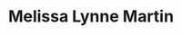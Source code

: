 ---
# Display name
title: Melissa Lynne Martin

# Username (this should match the folder name)
authors:
- martin

# Is this the primary user of the site?
superuser: false

underline_name: true

# Role/position
role: Biostatistics PhD Candidate

# Organizations/Affiliations
organizations:
- name: University of Pennsylvania Perelman School of Medicine
  url: "https://www.med.upenn.edu/"

# Short bio (displayed in user profile at end of posts)
bio: "PhD Candidate in Biostatistics at the University of Pennsyvlania Perelman School of Medicine"

interests:
- Mobile health
- Change point detection
- Multiple testing
- SMART designs

education:
  courses:
  - course: MS in Biostatistics
    institution: University of Pennsylvania
    year: 2020
  - course: BA in Mathematics, Specialization in Statistics; Minor in Psychology
    institution: The College of New Jersey
    year: 2017

# Social/Academic Networking
# For available icons, see: https://sourcethemes.com/academic/docs/page-builder/#icons
#   For an email link, use "fas" icon pack, "envelope" icon, and a link in the
#   form "mailto:your-email@example.com" or "#contact" for contact widget.
social:
- icon: orcid
  icon_pack: ai
  link: https://orcid.org/0000-0001-8631-5596
- icon: google-scholar
  icon_pack: ai
  link: https://scholar.google.com/citations?hl=en&user=ZKugvewAAAAJ
# - icon: github
#   icon_pack: fab
#   link: https://github.com/nseewald1
# # Link to a PDF of your resume/CV from the About widget.
# # To enable, copy your resume/CV to `static/files/cv.pdf` and uncomment the lines below.
# - icon: cv
#   icon_pack: ai
#   link: files/seewaldCV.pdf
#   target: _blank

# Enter email to display Gravatar (if Gravatar enabled in Config)
#email: ""

# Organizational groups that you belong to (for People widget)
#   Set this to `[]` or comment out if you are not using People widget.
user_groups:
- Biostatistics Students
---